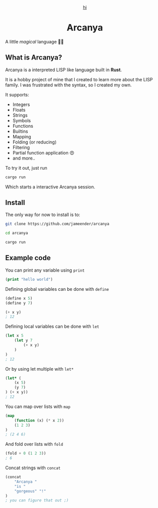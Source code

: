 <p align="center">
	<a href="https://github.com/jameender/arcanya">hi</a>
</p>

<h1 align="center">Arcanya</h1>

A little _magical_ language 🧙‍♂️

## What is Arcanya?

Arcanya is a interpreted LISP like language built in **Rust**.

It is a hobby project of mine that I created to learn more about the LISP family. I was frustrated with the syntax, so I created my own.

It supports:

-   Integers
-   Floats
-   Strings
-   Symbols
-   Functions
-   Builtins
-   Mapping
-   Folding (or reducing)
-   Filtering
-   Partial function application 😍
-   and more..

To try it out, just run

```bash
cargo run
```

Which starts a interactive Arcanya session.

## Install

The only way for now to install is to:

```bash
git clone https://github.com/jameender/arcanya

cd arcanya

cargo run
```

## Example code

You can print any variable using `print`

```lisp
(print "hello world")
```

Defining global variables can be done with `define`

```lisp
(define x 5)
(define y 7)

(+ x y)
; 12
```

Defining local variables can be done with `let`

```lisp
(let x 5
	(let y 7
		(+ x y)
	)
)
; 12
```

Or by using let multiple with `let*`

```lisp
(let* (
	(x 5)
	(y 7)
) (+ x y))
; 12
```

You can map over lists with `map`

```lisp
(map
	(function (x) (* x 2))
	(1 2 3)
)
; (2 4 6)
```

And fold over lists with `fold`

```lisp
(fold + 0 (1 2 3))
; 6
```

Concat strings with `concat`

```lisp
(concat
	"Arcanya "
	"is "
	"gorgeous" "!"
)
; you can figure that out ;)
```
